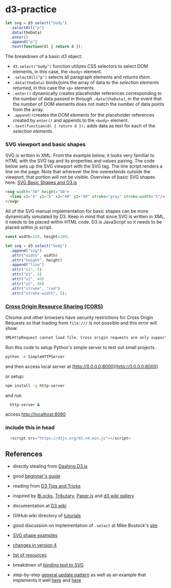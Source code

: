 # d3-practice


  ```js
  let svg = d3.select("body")
  	.selectAll("p")
    .data(theData)
    .enter()
    .append("p")
    .text(function(d) { return d });
  ```

The breakdown of a basic *d3* object:

  - `d3.select("body")` function utilizes CSS selectors to select DOM elements, in this case, the `<body>` element.
  - `.selectAll("p")` selects all paragraph elements and *returns them*.
  - `.data(theData)` binds/joins the array of data to the *selection elements returned*, in this case the `<p>` elements.
  - `.enter()` dynamically creates placeholder references corresponding to the number of data passed in through  `.data(theData)`, in the event that the number of DOM elements does not match the number of data points from the array.
  - `.append()`creates the DOM elements for the placeholder references created by `enter()` and appends to the `<body>` element.
  - `.text(function(d) { return d });` adds data as text for each of the *selection elements*.

### SVG viewport and basic shapes

SVG is written in XML. From the example below, it looks very familiar to HTML with the SVG tag and its properties and values pairing. The code below sets up the SVG viewport with the SVG tag. The line script renders a line on the page. Note that wherever the line overextends outside the viewport, that portion will not be visible. Overview of basic SVG shapes here: [SVG Basic Shapes and D3.js](https://www.dashingd3js.com/svg-basic-shapes-and-d3js)

```html
<svg width="50" height="50">
  <line x1="5" y1="5" x2="40" y2="40" stroke="gray" stroke-width="5"/>
</svg>

```

All of the SVG manual implementation for basic shapes can be more dynamically simulated by D3. Keep in mind that since SVG is written in XML, it needs to be placed within HTML code. D3 is JavaScript so it needs to be placed within js script.

```js
const width=150, height=100;

let svg = d3.select("body")
  .append("svg")
  .attr("width", width)
  .attr("height", height)
  .append("line")
  .attr("x1", 5)
  .attr("y1", 5)
  .attr("x2", 40)
  .attr("y2", 40)
  .attr("stroke", "red")
  .attr("stroke-width", 5);

```


### [Cross Origin Resource Sharing (CORS)](https://developer.mozilla.org/en-US/docs/Web/HTTP/CORS)

  Chrome and other browsers have security restrictions for Cross Origin Requests so that loading from `file:///` is not possible and this error will show:
  ```bash
  XMLHttpRequest cannot load file. Cross origin requests are only supported for HTTP
```

  Run this code to setup Python's simple server to test out small projects.

  ```bash
  python -m SimpleHTTPServer
```
  and then access local server at [http://0.0.0.0:8000](http://0.0.0.0:8000)

  or setup:

  ```bash
  npm install -g http-server
```
  and run

  ```bash
    http-server &
```

  access [http://localhost:8080](http://localhost:8080)


### include this in head

```js
  <script src="https://d3js.org/d3.v4.min.js"></script>
```


## References

  - directly stealing from [Dashing D3.js](https://www.dashingd3js.com/binding-data-to-dom-elements)

  - good [beginner's guide](http://website.education.wisc.edu/~swu28/d3t/index.html)

  - reading from [D3 Tips and Tricks](https://leanpub.com/D3-Tips-and-Tricks)

  - inspired by [Bl.ocks](http://bl.ocks.org/), [Tributary](http://tributary.io), [Paper.js](http://paperjs.org/examples/chain/) and [d3 wiki gallery](https://github.com/d3/d3/wiki/Gallery)

  - documentation at [D3 wiki](https://github.com/d3/d3/wiki)

  - GitHub wiki directory of [tutorials](https://github.com/d3/d3/wiki/Tutorials)

  - good discussion on implementation of `.select` at Mike Bostock's [site](https://bost.ocks.org/mike/selection/)

  - [SVG shape examples](http://www.kelvinlawrence.net/svg/index.html)

  - [changes in version 4](https://github.com/d3/d3/blob/master/CHANGES.md)

  - [list of resources](http://mikemcdearmon.com/portfolio/techposts/charting-libraries-using-d3)

  - breakdown of [binding text to SVG](https://www.dashingd3js.com/svg-text-element)

  - step-by-step [general update pattern](https://www.dashingd3js.com/lessons/d3-basic-general-update-pattern) as well as an example that implements it well [here](https://bl.ocks.org/mbostock/3808234) and [here](https://bl.ocks.org/mbostock/3808218)
